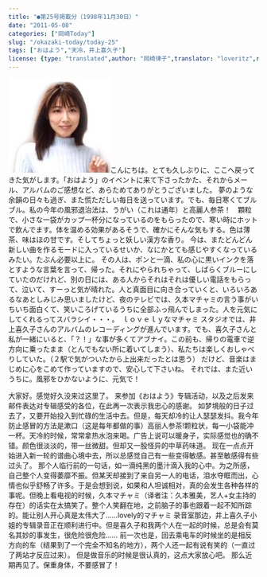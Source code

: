 ```yaml
---
title: "●第25号掲載分（1998年11月30日）"
date: "2011-05-08"
categories: ["岡崎Today"]
slug: "/okazaki-today/today-25"
tags: ["おはよう","天冷，井上喜久子"]
license: {type: "translated",author: "岡崎律子",translator: "loveritz",reproduced-url: "http://www.ne.jp/asahi/okazaki/book/today/today25.html",reproduced-website: "岡崎律子Book"}
---
```


[![today24](./images/today24.jpg)](./images/today24.jpg)こんにちは。とても久しぶりに、ここへ戻ってきた気がします。「おはよう」のイベントに来て下さったかた、それからメール、アルバムのご感想など、あらためてありがとうございました。 夢のような余韻の日々も過ぎ、また慌ただしい毎日を送っています。でも、毎日寒くてブルブル。私の今年の風邪退治法は、うがい（これは通年）と高麗人参茶！　顆粒で、小さな一袋がカップ一杯分になっているのをもらったので、寒い時にホットで飲んでます。体を温める効果があるそうで、確かにそんな気もする。色は薄茶、味はほの甘です。そしてちょっと妖しい漢方な香り。 今は、またどんどん新しい曲を作るモードに入っているせいか、なにかとても感じやすくなっているみたい。たぶん必要以上に。 その人は、ポンと一滴、私の心に黒いインクを落とすような言葉を言って、帰った。それにやられちゃって、しばらくブルーにしていたのだけれど、別の日には、ある人からそれはそれは優しい電話をもらって、泣いて、すーっと気が晴れた。人と真面目に向き合っていくと、いろいろあるなあとしみじみ思いましたけど、夜のテレビでは、久本マチャミの言う事がいちいち面白くて、笑いころげているうちに全部ふっ飛んでしまった。人を元気にしてくれるってスバラシイ・・・。　ｌｏｖｅｌｙなマチャミ スタジオでは、井上喜久子さんのアルバムのレコーディングが進んでいます。でも、喜久子さんと私が一緒にいると、「？！」な事が多くてアブナイ。この前も、帰りの電車で逆方向に乗ったまま（とんでもない所に着いてしまう）、私たちは楽しくおしゃべりしていた。（２駅で気がついたから上出来だったとは思う） だけど、音楽はまじめに心をこめて作っていますので、安心して下さいね。 それでは、また近いうちに。風邪をひかないように、元気で！  
  
大家好。感觉好久没来过这里了。 来参加《おはよう》专辑活动，以及之后发来邮件表达对专辑感受的各位，在此再一次表示我忠心的感谢。 如梦境般的日子过去了，又要开始投入到忙碌的生活中去。但是，每天却冷的让人瑟瑟发抖。我今年防止感冒的方法是漱口（这是每年都做的事）高丽人参茶!颗粒状，每一小袋能冲一杯。天冷的时候，常常拿热水泡来喝。广告上说可以暖身子，实际感觉也的确不错。颜色很淡淡的，带一丝微甜。但却又一股怪异的中草药味道。 现在一点点开始进入新一轮的谱曲心境中去，所以总感觉自己有一些变得敏感。甚至敏感得有些过头了。 那个人临行前的一句话，如一滴纯黑的墨汁滴入我的心中。为之所感，自己整个人变得萎靡不振。但某天却接到了来自另一人的电话，泪水夺眶而出，心情也似乎舒畅了许多。于是会想到说，如果和人坦诚相对，真的会发生各种各样的事呢。但晚上看电视的时候，久本マチャミ（译者注：久本雅美，艺人+女主持的存在）的话实在太搞笑了。整个人笑翻在地，之前脑子的事也跟着一起不知所踪的。能让别人开心真是太伟大了……lovely的マチャミ 录音室那边，井上喜久子小姐的专辑录音正在顺利进行中。但是喜久子和我两个人在一起的时候，总是会有莫名其妙的事发生，很危险很危险…… 前一次也是，回去乘电车的时候坐的是相反方向的车（结果到了一个完全不知名的地方），两个人还一起有说有笑的（一直过了两站才反应过来）。 但是做音乐的时候是很认真的，这点大家放心吧。 那么近期再见了。保重身体，不要感冒了！
